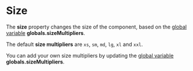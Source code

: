 # Size

The **size** property changes the size of the component, based on the [global variable](/docs/variables/globals) **globals.sizeMultipliers**.

The default **size multipliers** are `xs`, `sm`, `md`, `lg`, `xl` and `xxl`.

You can add your own size multipliers by updating the [global variable](/docs/variables/globals) **globals.sizeMultipliers**.
